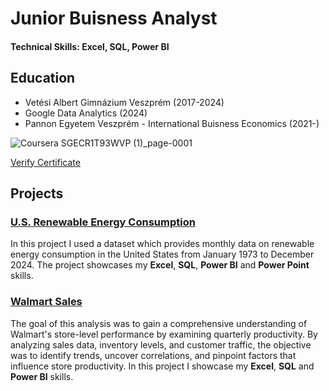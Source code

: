 # Junior Buisness Analyst

#### Technical Skills: **Excel, SQL, Power BI**

## Education

- Vetési Albert Gimnázium Veszprém (2017-2024)
- Google Data Analytics (2024)
- Pannon Egyetem Veszprém - International Buisness Economics (2021-)

![Coursera SGECR1T93WVP (1)_page-0001](https://github.com/user-attachments/assets/695fc926-ec41-45d0-a438-f0eb42955959)

[Verify Certificate](https://coursera.org/share/69668bd083291758426a9a3c45e2db4c)

## Projects
### [U.S. Renewable Energy Consumption](https://github.com/szmetanmate/US_energy)

In this project I used a dataset which provides monthly data on renewable energy consumption in the United States from January 1973 to December 2024. The project showcases my **Excel**, **SQL**, **Power BI** and **Power Point** skills.

### [Walmart Sales](https://github.com/szmetanmate/walmart_project)

The goal of this analysis was to gain a comprehensive understanding of Walmart's store-level performance by examining quarterly productivity. By analyzing sales data, inventory levels, and customer traffic, the objective was to identify trends, uncover correlations, and pinpoint factors that influence store productivity. In this project I showcase my **Excel**, **SQL** and **Power BI** skills.
